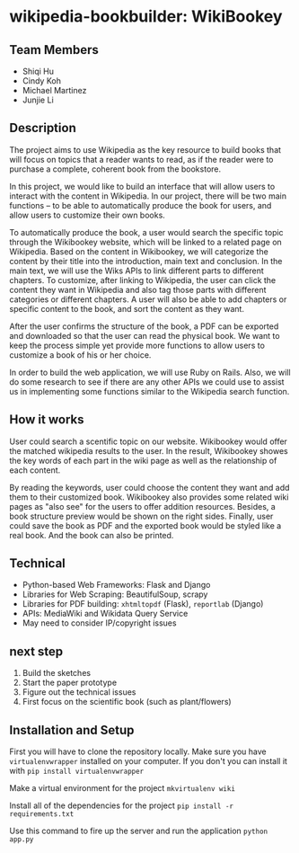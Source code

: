 # wikipedia-bookbuilder: WikiBookey
## Team Members
 - Shiqi Hu
 - Cindy Koh
 - Michael Martinez
 - Junjie Li

## Description
The project aims to use Wikipedia as the key resource to build books that will focus on topics that a reader wants to read, as if the reader were to purchase a complete, coherent book from the bookstore.

In this project, we would like to build an interface that will allow users to interact with the content in Wikipedia. In our project, there will be two main functions – to be able to automatically produce the book for users, and allow users to customize their own books.

To automatically produce the book, a user would search the specific topic through the Wikibookey website, which will be linked to a related page on Wikipedia. Based on the content in Wikibookey, we will categorize the content by their title into the introduction, main text and conclusion. In the main text, we will use the Wiks APIs to link different parts to different chapters. To customize, after linking to Wikipedia, the user can click the content they want in Wikipedia and also tag those parts with different categories or different chapters. A user will also be able to add chapters or specific content to the book, and sort the content as they want.

After the user confirms the structure of the book, a PDF can be exported and downloaded so that the user can read the physical book. We want to keep the process simple yet provide more functions to allow users to customize a book of his or her choice.

In order to build the web application, we will use Ruby on Rails. Also, we will do some research to see if there are any other APIs we could use to assist us in implementing some functions similar to the Wikipedia search function.

## How it works
User could search a scentific topic on our website. Wikibookey would offer the matched wikipedia results to the user. In the result, Wikibookey showes the key words of each part in the wiki page as well as the relationship of each content.

By reading the keywords, user could choose the content they want and add them to their customized book. Wikibookey also provides some related wiki pages as "also see" for the users to offer addition resources. Besides, a book structure preview would be shown on the right sides. Finally, user could save the book as PDF and the exported book would be styled like a real book. And the book can also be printed.

## Technical
- Python-based Web Frameworks: Flask and Django
- Libraries for Web Scraping: BeautifulSoup, scrapy
- Libraries for PDF building: `xhtmltopdf` (Flask), `reportlab` (Django)
- APIs: MediaWiki and Wikidata Query Service
- May need to consider IP/copyright issues

## next step
1. Build the sketches
2. Start the paper prototype
3. Figure out the technical issues
4. First focus on the scientific book (such as plant/flowers)

## Installation and Setup
First you will have to clone the repository locally. Make sure you have `virtualenvwrapper` installed on your computer.
If you don't you can install it with
`pip install virtualenvwrapper`

Make a virtual environment for the project
`mkvirtualenv wiki`

Install all of the dependencies for the project
`pip install -r requirements.txt`

Use this command to fire up the server and run the application
`python app.py`
